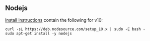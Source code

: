 ## Nodejs

[Install instructions](https://nodejs.org/en/download/package-manager/) contain the following for v10:

```
curl -sL https://deb.nodesource.com/setup_10.x | sudo -E bash -
sudo apt-get install -y nodejs
```

